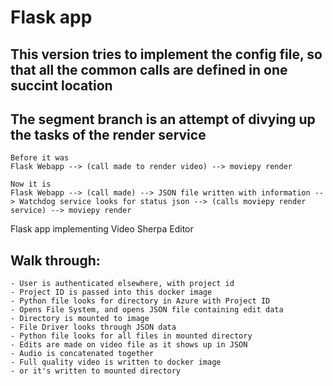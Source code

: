 # Flask app


## This version tries to implement the config file, so that all the common calls are defined in one succint location

## The segment branch is an attempt of divying up the tasks of the render service
```
Before it was
Flask Webapp --> (call made to render video) --> moviepy render
```


```
Now it is
Flask Webapp --> (call made) --> JSON file written with information --> Watchdog service looks for status json --> (calls moviepy render service) --> moviepy render
```

Flask app implementing Video Sherpa Editor




## Walk through:
    - User is authenticated elsewhere, with project id
    - Project ID is passed into this docker image
    - Python file looks for directory in Azure with Project ID
    - Opens File System, and opens JSON file containing edit data
    - Directory is mounted to image
    - File Driver looks through JSON data
    - Python file looks for all files in mounted directory
    - Edits are made on video file as it shows up in JSON
    - Audio is concatenated together
    - Full quality video is written to docker image
    - or it's written to mounted directory
     